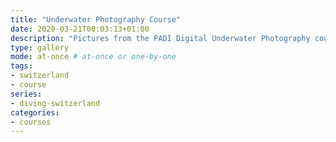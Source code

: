 ```yaml
---
title: "Underwater Photography Course"
date: 2020-03-21T00:03:13+01:00
description: "Pictures from the PADI Digital Underwater Photography course"
type: gallery
mode: at-once # at-once or one-by-one
tags:
- switzerland
- course
series:
- diving-switzerland
categories:
- courses
---
```

